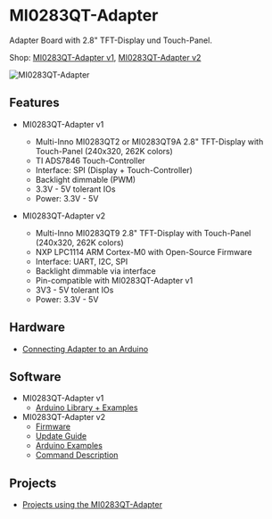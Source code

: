 # MI0283QT-Adapter
Adapter Board with 2.8" TFT-Display und Touch-Panel.

Shop:
[MI0283QT-Adapter v1](http://www.watterott.com/en/MI0283QT-2-Adapter), 
[MI0283QT-Adapter v2](http://www.watterott.com/en/MI0283QT-Adapter-v2)

![MI0283QT-Adapter](https://raw.github.com/watterott/MI0283QT-Adapter/master/img/mi0283qt-adapter.jpg)


## Features
* MI0283QT-Adapter v1
  * Multi-Inno MI0283QT2 or MI0283QT9A 2.8" TFT-Display with Touch-Panel (240x320, 262K colors)
  * TI ADS7846 Touch-Controller
  * Interface: SPI (Display + Touch-Controller)
  * Backlight dimmable (PWM)
  * 3.3V - 5V tolerant IOs
  * Power: 3.3V - 5V

* MI0283QT-Adapter v2
  * Multi-Inno MI0283QT9 2.8" TFT-Display with Touch-Panel (240x320, 262K colors)
  * NXP LPC1114 ARM Cortex-M0 with Open-Source Firmware
  * Interface: UART, I2C, SPI
  * Backlight dimmable via interface
  * Pin-compatible with MI0283QT-Adapter v1
  * 3V3 - 5V tolerant IOs
  * Power: 3.3V - 5V


## Hardware
* [Connecting Adapter to an Arduino](https://github.com/watterott/MI0283QT-Adapter/blob/master/Arduino-Connection.md)


## Software
* MI0283QT-Adapter v1
  * [Arduino Library + Examples](https://github.com/watterott/mSD-Shield/tree/master/src)
* MI0283QT-Adapter v2
  * [Firmware](https://github.com/watterott/MI0283QT-Adapter/tree/master/fw)
  * [Update Guide](https://github.com/watterott/MI0283QT-Adapter/tree/master/fw/update_guide)
  * [Arduino Examples](https://github.com/watterott/MI0283QT-Adapter/tree/master/fw/examples)
  * [Command Description](https://github.com/watterott/MI0283QT-Adapter/tree/master/fw/docu)


## Projects
* [Projects using the MI0283QT-Adapter](https://github.com/watterott/MI0283QT-Adapter/blob/master/Projects.md)
